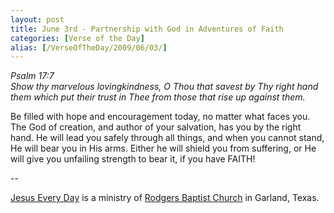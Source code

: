 ```yaml
---
layout: post
title: June 3rd - Partnership with God in Adventures of Faith
categories: [Verse of the Day]
alias: [/VerseOfTheDay/2009/06/03/]
---
```


_Psalm 17:7  
Show thy marvelous lovingkindness, O Thou that savest by Thy right
hand them which put their trust in Thee from those that rise up
against them._

Be filled with hope and encouragement today, no matter what faces
you. The God of creation, and author of your salvation, has you by
the right hand. He will lead you safely through all things, and when
you cannot stand, He will bear you in His arms. Either he will shield
you from suffering, or He will give you unfailing strength to bear it,
if you have FAITH!

 --

<a href=http://jesuseveryday.net>Jesus Every Day</a> is a ministry of <a href=http://rodgersbaptist.net>Rodgers Baptist Church</a> in Garland, Texas.
